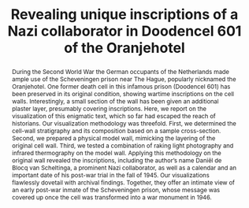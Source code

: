 ---
title: "Revealing unique inscriptions of a Nazi collaborator in Doodencel 601 of the Oranjehotel"
layout: publication
categories:
  - Publications
tags:
  - History
  - Thermography
  - Second World War
  - Material Science
  - Image Processing
last_modified_at: 2020-08-10T10:58:58-01:00
venue: "Heritage Science"
abstract: "During the Second World War the German occupants of the Netherlands made ample use of the Scheveningen prison near The Hague, popularly nicknamed the Oranjehotel. One former death cell in this infamous prison (Doodencel 601) has been preserved in its original condition, showing wartime inscriptions on the cell walls. Interestingly, a small section of the wall has been given an additional plaster layer, presumably covering inscriptions. Here, we report on the visualization of this enigmatic text, which so far had escaped the reach of historians. Our visualization methodology was threefold. First, we determined the cell-wall stratigraphy and its composition based on a sample cross-section. Second, we prepared a physical model wall, mimicking the layering of the original cell wall. Third, we tested a combination of raking light photography and infrared thermography on the model wall. Applying this methodology on the original wall revealed the inscriptions, including the author’s name Daniël de Blocq van Scheltinga, a prominent Nazi collaborator, as well as a calendar and an important date of his post-war trial in the fall of 1945. Our visualizations flawlessly dovetail with archival findings. Together, they offer an intimate view of an early post-war inmate of the Scheveningen prison, whose message was covered up once the cell was transformed into a war monument in 1946."
authors: "J. Wembe, R. van den Brink, E. Mooldijk, N. Feirabend, R. Wiersma, J. Sietsma and J. Dik"
type: "Article"
doi: "10.1186/s40494-020-00418-8" 
bib: "@Article{WempeRevealing2020,<br />
  &nbsp;&nbsp;author    = {Joost Wembe, Rick van den Brink, Esmée Mooldijk, Nienke Feirabend, Ruben Wiersma, Jilt Sietsma, Joris Dik},<br />
  &nbsp;&nbsp;journal   = {Heritage Science},<br />
  &nbsp;&nbsp;title     = {Revealing unique inscriptions of a Nazi collaborator in Doodencel 601 of the Oranjehotel},<br />
  &nbsp;&nbsp;year      = {2020},<br />
  &nbsp;&nbsp;month     = {July},<br />
  &nbsp;&nbsp;number    = {74},<br />
  &nbsp;&nbsp;volume    = {8},<br />
  &nbsp;&nbsp;publisher = {Springer},<br />
  &nbsp;&nbsp;doi       = {10.1186/s40494-020-00418-8},<br />
}"
---